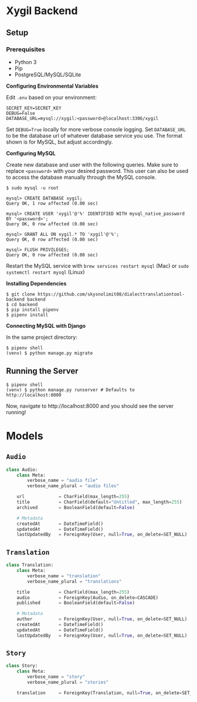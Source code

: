 # Xygil Backend

## Setup

### Prerequisites
- Python 3
- Pip
- PostgreSQL/MySQL/SQLite

**Configuring Environmental Variables**

Edit `.env` based on your environment:
```
SECRET_KEY=SECRET_KEY
DEBUG=False
DATABASE_URL=mysql://xygil:<password>@localhost:3306/xygil
```
Set `DEBUG=True` locally for more verbose console logging. Set `DATABASE_URL` to be the database url of whatever database service you use. The format shown is for MySQL, but adjust accordingly.

**Configuring MySQL**

Create new database and user with the following queries. Make sure to replace `<password>` with your desired password. This user can also be used to access the database manually through the MySQL console.
```
$ sudo mysql -u root

mysql> CREATE DATABASE xygil;
Query OK, 1 row affected (0.00 sec)

mysql> CREATE USER 'xygil'@'%' IDENTIFIED WITH mysql_native_password BY '<password>';
Query OK, 0 row affected (0.00 sec)

mysql> GRANT ALL ON xygil.* TO 'xygil'@'%';
Query OK, 0 row affected (0.00 sec)

mysql> FLUSH PRIVILEGES;
Query OK, 0 row affected (0.00 sec)
```

Restart the MySQL service with `brew services restart mysql` (Mac) or `sudo systemctl restart mysql` (Linux)


**Installing Dependencies**
```
$ git clone https://github.com/skysnolimit08/dialecttranslationtool-backend backend
$ cd backend
$ pip install pipenv
$ pipenv install
```

**Connecting MySQL with Django**

In the same project directory:
```
$ pipenv shell
(venv) $ python manage.py migrate
```

## Running the Server
```
$ pipenv shell
(venv) $ python manage.py runserver # Defaults to http://localhost:8000
```
Now, navigate to http://localhost:8000 and you should see the server running!

# Models
## `Audio`
```python
class Audio:
    class Meta:
        verbose_name = "audio file"
        verbose_name_plural = "audio files"

    url             = CharField(max_length=255)
    title           = CharField(default="Untitled", max_length=255)
    archived        = BooleanField(default=False)

    # Metadata
    createdAt       = DateTimeField()
    updatedAt       = DateTimeField()
    lastUpdatedBy   = ForeignKey(User, null=True, on_delete=SET_NULL)
```
## `Translation`
```python
class Translation:
    class Meta:
        verbose_name = "translation"
        verbose_name_plural = "translations"

    title           = CharField(max_length=255)
    audio           = ForeignKey(Audio, on_delete=CASCADE)
    published       = BooleanField(default=False)

    # Metadata
    author          = ForeignKey(User, null=True, on_delete=SET_NULL)
    createdAt       = DateTimeField()
    updatedAt       = DateTimeField()
    lastUpdatedBy   = ForeignKey(User, null=True, on_delete=SET_NULL)
```
## `Story`
```python
class Story:
    class Meta:
        verbose_name = "story"
        verbose_name_plural = "stories"

    translation     = ForeignKey(Translation, null=True, on_delete=SET_NULL)
```